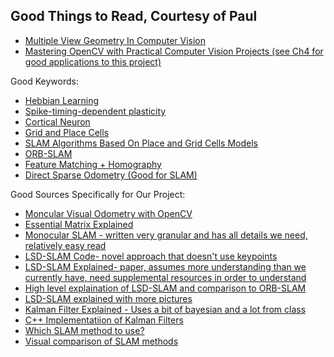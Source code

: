 ## Good Things to Read, Courtesy of Paul

+ [Multiple View Geometry In Computer Vision](http://cvrs.whu.edu.cn/downloads/ebooks/Multiple%20View%20Geometry%20in%20Computer%20Vision%20(Second%20Edition).pdf)
+ [Mastering OpenCV with Practical Computer Vision Projects (see Ch4 for good applications to this project)](https://www.cs.ccu.edu.tw/~damon/photo/,OpenCV/,Mastering_OpenCV.pdf)


Good Keywords:
+ [Hebbian Learning](https://www.google.com/search?q=hebbian+learning&rlz=1C1GCEU_enUS819US821&oq=hebbian+learning&aqs=chrome..69i57j0l5.1968j0j7&sourceid=chrome&ie=UTF-8)
+ [Spike-timing-dependent plasticity](https://en.wikipedia.org/wiki/Spike-timing-dependent_plasticity)
+ [Cortical Neuron](https://www.youtube.com/watch?v=8VdFf3egwfg)
+ [Grid and Place Cells](https://en.wikipedia.org/wiki/Grid_cell)
+ [SLAM Algorithms Based On Place and Grid Cells Models](https://www.nst.ei.tum.de/fileadmin/w00bqs/www/publications/as/2014WS-HS-SLAMAlgorithmsBasedOnPlaceAndGridCells.pdf)
+ [ORB-SLAM](http://webdiis.unizar.es/~raulmur/orbslam/)
+ [Feature Matching + Homography](https://opencv-python-tutroals.readthedocs.io/en/latest/py_tutorials/py_feature2d/py_feature_homography/py_feature_homography.html)
+ [Direct Sparse Odometry (Good for SLAM)](https://github.com/JakobEngel/dso)

Good Sources Specifically for Our Project:
+ [Moncular Visual Odometry with OpenCV](https://avisingh599.github.io/vision/monocular-vo/) 
+ [Essential Matrix Explained](http://www.cse.psu.edu/~rtc12/CSE486/lecture19.pdf)
+ [Monocular SLAM - written very granular and has all details we need, relatively easy read](https://www.doc.ic.ac.uk/~ab9515/monoslam.html)
+ [LSD-SLAM Code- novel approach that doesn't use keypoints](https://github.com/tum-vision/lsd_slam)
+ [LSD-SLAM Explained- paper, assumes more understanding than we currently have, need supplemental resources in order to understand](https://vision.in.tum.de/research/vslam/lsdslam)
+ [High level explaination of LSD-SLAM and comparison to ORB-SLAM](https://medium.com/@j.zijlmans/lsd-slam-vs-orb-slam2-a-literature-based-comparison-20732df431d)
+ [LSD-SLAM explained with more pictures](http://videolectures.net/site/normal_dl/tag=921114/eccv2014_engel_monocular_slam_01.pdf)
+ [Kalman Filter Explained - Uses a bit of bayesian and a lot from class](http://web.mit.edu/kirtley/kirtley/binlustuff/literature/control/Kalman%20filter.pdf)
+ [C++ Implementatiion of Kalman Filters](https://github.com/hmartiro/kalman-cpp)
+ [Which SLAM method to use?](https://www.researchgate.net/post/What_are_different_SLAM_methods_for_robotic_navigation_and_what_are_their_pros_and_cons)
+ [Visual comparison of SLAM methods](https://www.kudan.eu/kudan-news/different-types-visual-slam-systems/)
